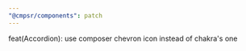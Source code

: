 ```yaml
---
"@cmpsr/components": patch
---
```


feat(Accordion): use composer chevron icon instead of chakra's one
